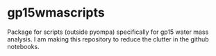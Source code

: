 # gp15wmascripts
Package for scripts (outside pyompa) specifically for gp15 water mass analysis. I am making this repository to reduce the clutter in the github notebooks.
